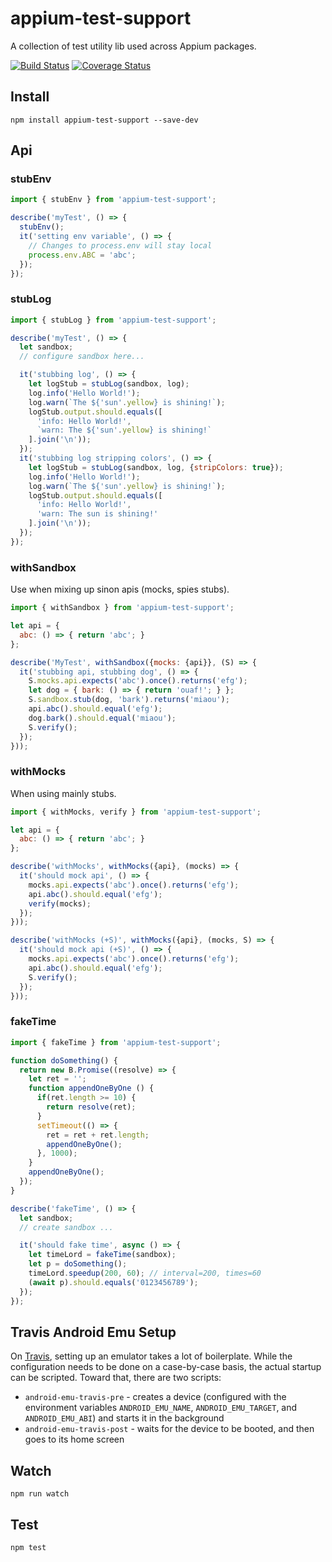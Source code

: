 appium-test-support
===================

A collection of test utility lib used across Appium packages.

[![Build Status](https://travis-ci.org/appium/appium-test-support.svg?branch=master)](https://travis-ci.org/appium/appium-test-support)
[![Coverage Status](https://coveralls.io/repos/appium/appium-test-support/badge.svg?branch=master&service=github)](https://coveralls.io/github/appium/appium-test-support?branch=master)

## Install

```
npm install appium-test-support --save-dev
```

## Api

### stubEnv

```js
import { stubEnv } from 'appium-test-support';

describe('myTest', () => {
  stubEnv();
  it('setting env variable', () => {
    // Changes to process.env will stay local
    process.env.ABC = 'abc';
  });
});
```

### stubLog

```js
import { stubLog } from 'appium-test-support';

describe('myTest', () => {
  let sandbox;
  // configure sandbox here...

  it('stubbing log', () => {
    let logStub = stubLog(sandbox, log);
    log.info('Hello World!');
    log.warn(`The ${'sun'.yellow} is shining!`);
    logStub.output.should.equals([
      'info: Hello World!',
      `warn: The ${'sun'.yellow} is shining!`
    ].join('\n'));
  });
  it('stubbing log stripping colors', () => {
    let logStub = stubLog(sandbox, log, {stripColors: true});
    log.info('Hello World!');
    log.warn(`The ${'sun'.yellow} is shining!`);
    logStub.output.should.equals([
      'info: Hello World!',
      'warn: The sun is shining!'
    ].join('\n'));
  });
});
```

### withSandbox

Use when mixing up sinon apis (mocks, spies stubs).

```js
import { withSandbox } from 'appium-test-support';

let api = {
  abc: () => { return 'abc'; }
};

describe('MyTest', withSandbox({mocks: {api}}, (S) => {
  it('stubbing api, stubbing dog', () => {
    S.mocks.api.expects('abc').once().returns('efg');
    let dog = { bark: () => { return 'ouaf!'; } };
    S.sandbox.stub(dog, 'bark').returns('miaou');
    api.abc().should.equal('efg');
    dog.bark().should.equal('miaou');
    S.verify();
  });
}));
```

### withMocks

When using mainly stubs.

```js
import { withMocks, verify } from 'appium-test-support';

let api = {
  abc: () => { return 'abc'; }
};

describe('withMocks', withMocks({api}, (mocks) => {
  it('should mock api', () => {
    mocks.api.expects('abc').once().returns('efg');
    api.abc().should.equal('efg');
    verify(mocks);
  });
}));

describe('withMocks (+S)', withMocks({api}, (mocks, S) => {
  it('should mock api (+S)', () => {
    mocks.api.expects('abc').once().returns('efg');
    api.abc().should.equal('efg');
    S.verify();
  });
}));
```

### fakeTime

```js
import { fakeTime } from 'appium-test-support';

function doSomething() {
  return new B.Promise((resolve) => {
    let ret = '';
    function appendOneByOne () {
      if(ret.length >= 10) {
        return resolve(ret);
      }
      setTimeout(() => {
        ret = ret + ret.length;
        appendOneByOne();
      }, 1000);
    }
    appendOneByOne();
  });
}

describe('fakeTime', () => {
  let sandbox;
  // create sandbox ...

  it('should fake time', async () => {
    let timeLord = fakeTime(sandbox);
    let p = doSomething();
    timeLord.speedup(200, 60); // interval=200, times=60
    (await p).should.equals('0123456789');
  });
});
```

## Travis Android Emu Setup

On [Travis](https://travis-ci.org/), setting up an emulator takes a lot of boilerplate.
While the configuration needs to be done on a case-by-case basis, the actual startup
can be scripted. Toward that, there are two scripts:
* `android-emu-travis-pre` - creates a device (configured with the environment variables
  `ANDROID_EMU_NAME`, `ANDROID_EMU_TARGET`, and `ANDROID_EMU_ABI`) and starts it
  in the background
* `android-emu-travis-post` - waits for the device to be booted, and then goes
  to its home screen

## Watch

```
npm run watch
```

## Test

```
npm test
```
